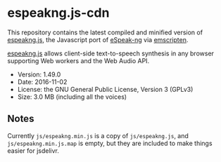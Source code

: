 # espeakng.js-cdn

This repository contains the latest compiled and minified version of
[espeakng.js](https://github.com/espeak-ng/espeak-ng/tree/master/emscripten),
the Javascript port of 
[eSpeak-ng](https://github.com/espeak-ng/espeak-ng)
via
[emscripten](http://emscripten.org).

[espeakng.js](https://github.com/espeak-ng/espeak-ng/tree/master/emscripten)
allows client-side text-to-speech synthesis in any browser
supporting Web workers and the Web Audio API.

* Version: 1.49.0
* Date: 2016-11-02
* License: the GNU General Public License, Version 3 (GPLv3)
* Size: 3.0 MB (including all the voices)

## Notes

Currently `js/espeakng.min.js` is a copy of `js/espeakng.js`,
and `js/espeakng.min.js.map` is empty,
but they are included to make things easier for jsdelivr.
